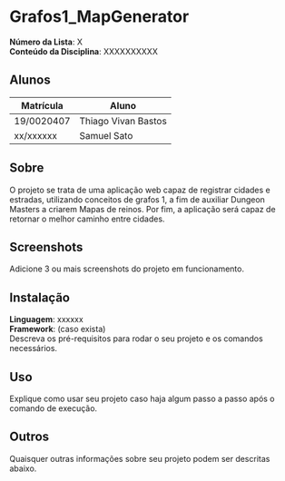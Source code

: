 # Grafos1_MapGenerator

**Número da Lista**: X<br>
**Conteúdo da Disciplina**: XXXXXXXXXX<br>

## Alunos
|Matrícula | Aluno |
| -- | -- |
| 19/0020407  |  Thiago Vivan Bastos |
| xx/xxxxxx  |  Samuel Sato |

## Sobre 
O projeto se trata de uma aplicação web capaz de registrar cidades e estradas, utilizando conceitos de grafos 1, a fim de auxiliar Dungeon Masters a criarem Mapas de reinos. Por fim, a aplicação será capaz de retornar o melhor caminho entre cidades.

## Screenshots
Adicione 3 ou mais screenshots do projeto em funcionamento.

## Instalação 
**Linguagem**: xxxxxx<br>
**Framework**: (caso exista)<br>
Descreva os pré-requisitos para rodar o seu projeto e os comandos necessários.

## Uso 
Explique como usar seu projeto caso haja algum passo a passo após o comando de execução.

## Outros 
Quaisquer outras informações sobre seu projeto podem ser descritas abaixo.
